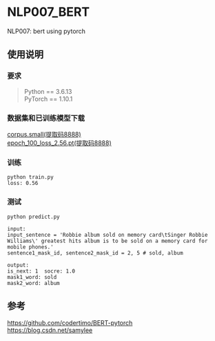 # NLP007_BERT
NLP007: bert using pytorch

## 使用说明
### 要求
> Python == 3.6.13 \
> PyTorch == 1.10.1  
### 数据集和已训练模型下载
[corpus.small(提取码8888)](https://pan.baidu.com/s/1sEc-rBHw_R3ZlRr-6xiI-w)  
[epoch_100_loss_2.56.pt(提取码8888)](https://pan.baidu.com/s/14syhDAbclE2ZeCHnyM_Mpw)
### 训练
```shell script
python train.py  
loss: 0.56
```
### 测试
```shell script
python predict.py  
```
```
input:  
input_sentence = 'Robbie album sold on memory card\tSinger Robbie Williams\' greatest hits album is to be sold on a memory card for mobile phones.'  
sentence1_mask_id, sentence2_mask_id = 2, 5 # sold, album  

output:  
is_next: 1 	socre: 1.0  
mask1_word: sold  
mask2_word: album  
```
## 参考
https://github.com/codertimo/BERT-pytorch   
https://blog.csdn.net/samylee  
